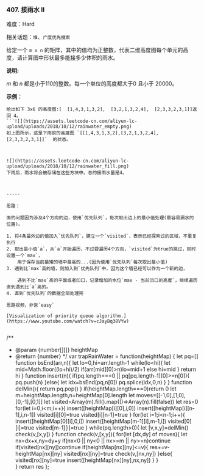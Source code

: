 ### 407. 接雨水 II

难度：Hard

相关话题：`堆`、`广度优先搜索`

给定一个  `m x n` 的矩阵，其中的值均为正整数，代表二维高度图每个单元的高度，请计算图中形状最多能接多少体积的雨水。



 **说明:** 

 *m* 和  *n* 都是小于110的整数。每一个单位的高度都大于0 且小于 20000。



 **示例：** 



```
给出如下 3x6 的高度图:[  [1,4,3,1,3,2],  [3,2,1,3,2,4],  [2,3,3,2,3,1]]返回 4。
```![](https://assets.leetcode-cn.com/aliyun-lc-upload/uploads/2018/10/12/rainwater_empty.png)
如上图所示，这是下雨前的高度图 `[[1,4,3,1,3,2],[3,2,1,3,2,4],[2,3,3,2,3,1]]`  的状态。



![](https://assets.leetcode-cn.com/aliyun-lc-upload/uploads/2018/10/12/rainwater_fill.png)
下雨后，雨水将会被存储在这些方块中。总的接雨水量是4。



-----

思路：

面的问题因为涉及4个方向的边，使用`优先队列`，每次取出边上的最小值处理(最容易漏水的位置)。

1. 将4条最外边的值加入`优先队列`，建立一个`visited`，表示已经探索过的区域，不重复执行
2. 取出最小值`a`，从`a`开始遍历，不过要遍历4个方向，`visited`为true的跳过，同时设置一个`max`，
    用于保存当前最矮的墙中最高的...(因为使用`优先队列`每次取出最小值)
3. 遇到比`max`高的墙，则加入到`优先队列`中，因为这个墙已经可以作为一个新的边，

    遇到不比`max`高的平面或者凹口，记录增加的水位`max - 当前凹口的高度`，继续遍历直到遇到比`a`高的。
4. 直到`优先队列`的数据全部处理完

思路视频，非常`easy`

[Visualization of priority queue algorithm.](https://www.youtube.com/watch?v=cJayBq38VYw)


```
/**
 * @param {number[][]} heightMap
 * @return {number}
 */
var trapRainWater = function(heightMap) {
  let pq=[]
  function bsEnd(arr,n){
    let lo=0,hi=arr.length-1
    while(lo&lt;hi){
      let mid=Math.floor((lo+hi)/2)
      if(arr[mid][0]&gt;n)lo=mid+1
      else hi=mid
    }
    return hi
  }
  function insert(n){
    if(pq.length===0 || pq[pq.length-1][0]&gt;=n[0]){
      pq.push(n)
    }else{
      let idx=bsEnd(pq,n[0])
      pq.splice(idx,0,n)
    }
  }
  function delMin(){
    return pq.pop()
  }
  if(heightMap.length===0)return 0
  let m=heightMap.length,n=heightMap[0].length
  let moves=[[-1,0],[1,0],[0,-1],[0,1]]
  let visited=Array(m).fill().map(()=&gt;Array(n).fill(false))
  let res=0
  for(let i=0;i&lt;m;i++){
    insert([heightMap[i][0],i,0])
    insert([heightMap[i][n-1],i,n-1])
    visited[i][0]=true
    visited[i][n-1]=true
  }
  for(let i=1;i&lt;n-1;i++){
    insert([heightMap[0][i],0,i])
    insert([heightMap[m-1][i],m-1,i])
    visited[0][i]=true
    visited[m-1][i]=true
  }
  while(pq.length&gt;0){
    let [v,x,y]=delMin()
    check(v,[x,y])
  }
  function check(v,[x,y]){
    for(let [dx,dy] of moves){
      let nx=dx+x,ny=dy+y
      if(nx&lt;0 || ny&lt;0 || nx&gt;=m || ny&gt;=n)continue
      if(visited[nx][ny])continue
      if(heightMap[nx][ny]&lt;=v){
        res+=v-heightMap[nx][ny]
        visited[nx][ny]=true
        check(v,[nx,ny])
      }else{
        visited[nx][ny]=true
        insert([heightMap[nx][ny],nx,ny])
      }
    }    
  }
  return res
};



```
